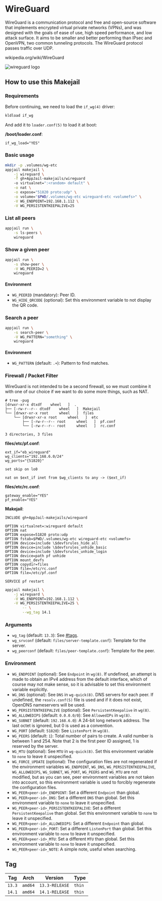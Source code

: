 # WireGuard

WireGuard is a communication protocol and free and open-source software that implements encrypted virtual private networks (VPNs), and was designed with the goals of ease of use, high speed performance, and low attack surface. It aims to be smaller and better performing than IPsec and OpenVPN, two common tunneling protocols. The WireGuard protocol passes traffic over UDP.

wikipedia.org/wiki/WireGuard

![wireguard logo](https://upload.wikimedia.org/wikipedia/commons/9/98/Logo_of_WireGuard.svg)

## How to use this Makejail

### Requirements

Before continuing, we need to load the `if_wg(4)` driver:

```sh
kldload if_wg
```

And add it to `loader.conf(5)` to load it at boot:

**/boot/loader.conf**:

```
if_wg_load="YES"
```

### Basic usage

```sh
mkdir -p .volumes/wg-etc
appjail makejail \
	-j wireguard \
	-f gh+AppJail-makejails/wireguard
	-o virtualnet=":<random> default" \
	-o nat \
	-o expose="51820 proto:udp" \
	-o volume="$PWD/.volumes/wg-etc wireguard-etc <volumefs>" \
	-V WG_ENDPOINT=192.168.1.112 \
	-V WG_PERSISTENTKEEPALIVE=25
```

### List all peers



```sh
appjail run \
	-s ls-peers \
	wireguard
```

### Show a given peer

```sh
appjail run \
	-s show-peer \
	-V WG_PEERID=2 \
	wireguard
```

#### Environment

* `WG_PEERID` (mandatory): Peer ID.
* `WG_HIDE_QRCODE` (optional): Set this environment variable to not display the QR code.

### Search a peer

```sh
appjail run \
	-s search-peer \
	-V WG_PATTERN="something" \
	wireguard
```

#### Environment

* `WG_PATTERN` (default: `.+`): Pattern to find matches.

### Firewall / Packet Filter

WireGuard is not intended to be a second firewall, so we must combine it with one of our choice if we want to do some more things, such as NAT.

```console
# tree -pug
[drwxr-xr-x dtxdf    wheel   ]  .
├── [-rw-r--r-- dtxdf    wheel   ]  Makejail
└── [drwxr-xr-x root     wheel   ]  files
    └── [drwxr-xr-x root     wheel   ]  etc
        ├── [-rw-r--r-- root     wheel   ]  pf.conf
        └── [-rw-r--r-- root     wheel   ]  rc.conf

3 directories, 3 files
```

**files/etc/pf.conf**:

```
ext_if="eb_wireguard"
wg_clients="192.168.6.0/24"
wg_ports="{51820}"

set skip on lo0

nat on $ext_if inet from $wg_clients to any -> ($ext_if)
```

**files/etc/rc.conf**:

```
gateway_enable="YES"
pf_enable="YES"
```

**Makejail**:

```
INCLUDE gh+AppJail-makejails/wireguard

OPTION virtualnet=:wireguard default
OPTION nat
OPTION expose=51820 proto:udp
OPTION fstab=$PWD/.volumes/wg-etc wireguard-etc <volumefs>
OPTION device=include \$devfsrules_hide_all
OPTION device=include \$devfsrules_unhide_basic
OPTION device=include \$devfsrules_unhide_login
OPTION device=path pf unhide
OPTION mount_devfs
OPTION copydir=files
OPTION file=/etc/rc.conf
OPTION file=/etc/pf.conf

SERVICE pf restart
```

```sh
appjail makejail \
    -j wireguard \
    -V WG_ENDPOINT=192.168.1.112 \
    -V WG_PERSISTENTKEEPALIVE=25 \
        -- \
        --wg_tag 14.1
```

### Arguments

* `wg_tag` (default: `13.3`): See [#tags](#tags).
* `wg_srvconf` (default: `files/server-template.conf`): Template for the server.
* `wg_peerconf` (default: `files/peer-template.conf`): Template for the peer.

### Environment

* `WG_ENDPOINT` (optional): See `Endpoint` in `wg(8)`. If undefined, an attempt is made to obtain an IPv4 address from the default interface, which of course may not make sense, so it is advisable to set this environment variable explicitly.
* `WG_DNS` (optional): See `DNS` in `wg-quick(8)`. DNS servers for each peer. If undefined, the `resolv.conf(5)` file is used and if it does not exist, OpenDNS nameservers will be used.
* `WG_PERSISTENTKEEPALIVE` (optional): See `PersistentKeepalive` in `wg(8)`.
* `WG_ALLOWEDIPS` (default: `0.0.0.0/0`): See `AllowedIPs` in `wg(8)`.
* `WG_SUBNET` (default: `192.168.6.0`): A 24-bit long network address. The last octet is ignored, but 0 is used as a convention.
* `WG_PORT` (default: `51820`): See `ListenPort` in `wg(8)`.
* `WG_PEERS` (default: `1`): Total number of pairs to create. A valid number is between 1 and 254. Note that 2 is the first peer ID assigned, 1 is reserved by the server.
* `WG_MTU` (optional): See `MTU` in `wg-quick(8)`. Set this environment variable to `none` to leave it unspecified.
* `WG_FORCE_UPDATE` (optional): The configuration files are not regenerated if the environment variables `WG_ENDPOINT`, `WG_DNS`, `WG_PERSISTENTKEEPALIVE`, `WG_ALLOWEDIPS`, `WG_SUBNET`, `WG_PORT`, `WG_PEERS` and `WG_MTU` are not modified, but as you can see, peer environment variables are not taken into account, so this environment variable is used to forcibly regenerate the configuration files.
* `WG_PEER<peer-id>_ENDPOINT`: Set a different `Endpoint` than global.
* `WG_PEER<peer-id>_DNS`: Set a different `DNS` than global. Set this environment variable to `none` to leave it unspecified.
* `WG_PEER<peer-id>_PERSISTENTKEEPALIVE`: Set a different `PersistentKeepalive` than global. Set this environment variable to `none` to leave it unspecified.
* `WG_PEER<peer-id>_ALLOWEDIPS`: Set a different `Endpoint` than global.
* `WG_PEER<peer-id>_PORT`: Set a different `ListenPort` than global. Set this environment variable to `none` to leave it unspecified.
* `WG_PEER<peer-id>_MTU`: Set a different `MTU` than global. Set this environment variable to `none` to leave it unspecified.
* `WG_PEER<peer-id>_NOTE`: A simple note, useful when searching.

## Tag

| Tag    | Arch    | Version        | Type   |
| ------ | ------- | -------------- | ------ |
| `13.3` | `amd64` | `13.3-RELEASE` | `thin` |
| `14.1` | `amd64` | `14.1-RELEASE` | `thin` |
